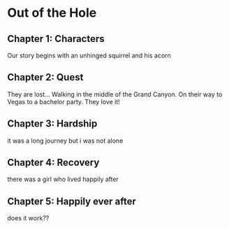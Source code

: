 # Out of the Hole

## Chapter 1: Characters

Our story begins with an unhinged squirrel and his acorn


## Chapter 2: Quest
They are lost... Walking in the middle of the Grand Canyon. On their way to Vegas to a bachelor party.
They love it!
## Chapter 3: Hardship
it was a long journey but i was not alone

## Chapter 4: Recovery
there was a girl who lived happily after 

## Chapter 5: Happily ever after

does it work??
